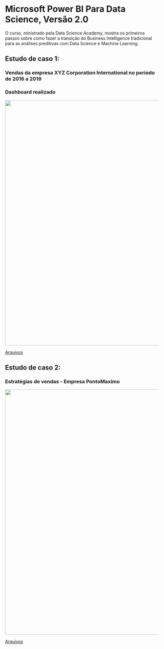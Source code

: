 # Microsoft Power BI Para Data Science, Versão 2.0

O curso, ministrado pela Data Science Academy, mostra os primeiros passos sobre como fazer a transição do Business Intelligence tradicional para as análises preditivas com Data Science e Machine Learning.

## Estudo de caso 1:
### Vendas da empresa XYZ Corporation International no período de 2016 a 2019

### Dashboard realizado
<center><img src="https://user-images.githubusercontent.com/67449365/93399556-377b7300-f854-11ea-93ce-7a4bf6e9e03e.jpg" alt="" width="800"></center>

[Arquivos](https://github.com/ThayaneMoreira/Power-BI-Studies/tree/master/cap-02)

## Estudo de caso 2:
### Estratégias de vendas - Empresa PontoMaximo

<center><img src="https://user-images.githubusercontent.com/67449365/93399993-2121e700-f855-11ea-960d-1a6a277a9e70.jpg" alt="" width="800"></center>

[Arquivos](https://github.com/ThayaneMoreira/Power-BI-Studies/tree/master/cap-03)

